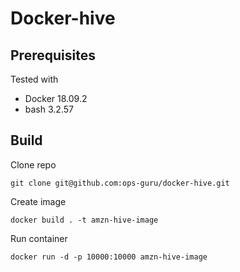 # Docker-hive

## Prerequisites
Tested with

- Docker 18.09.2
- bash 3.2.57

## Build

Clone repo

```
git clone git@github.com:ops-guru/docker-hive.git
```

Create image

```
docker build . -t amzn-hive-image
```

Run container

```
docker run -d -p 10000:10000 amzn-hive-image
```